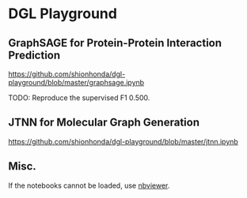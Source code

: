 # DGL Playground

## GraphSAGE for Protein-Protein Interaction Prediction
https://github.com/shionhonda/dgl-playground/blob/master/graphsage.ipynb  

TODO: Reproduce the supervised F1 0.500.

## JTNN for Molecular Graph Generation
https://github.com/shionhonda/dgl-playground/blob/master/jtnn.ipynb

## Misc.
If the notebooks cannot be loaded, use [nbviewer](https://nbviewer.jupyter.org/).